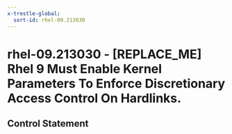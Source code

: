 ```yaml
---
x-trestle-global:
  sort-id: rhel-09.213030
---
```


# rhel-09.213030 - \[REPLACE_ME\] Rhel 9 Must Enable Kernel Parameters To Enforce Discretionary Access Control On Hardlinks.

## Control Statement

